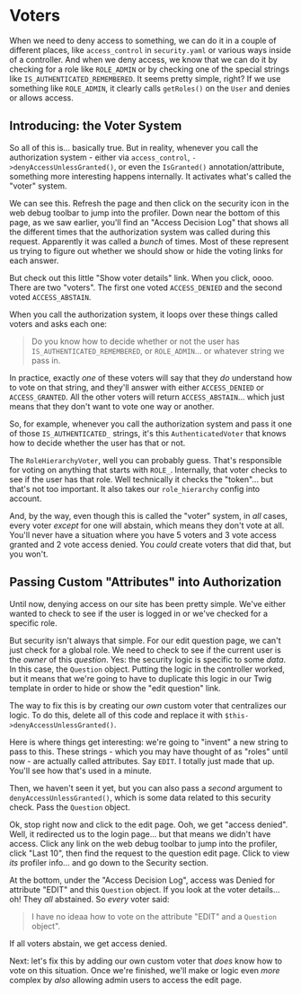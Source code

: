 # Voters

When we need to deny access to something, we can do it in a couple of different
places, like `access_control` in `security.yaml` or various ways inside of a
controller. And when we deny access, we know that we can do it by checking for a
role like `ROLE_ADMIN` or by checking one of the special strings like
`IS_AUTHENTICATED_REMEMBERED`. It seems pretty simple, right? If we use something
like `ROLE_ADMIN`, it clearly calls `getRoles()` on the `User` and denies or allows
access.

## Introducing: the Voter System

So all of this is... basically true. But in reality, whenever you call the authorization
system - either via  `access_control`, `->denyAccessUnlessGranted()`, or even the
`IsGranted()` annotation/attribute, something more interesting happens internally.
It activates what's called the "voter" system.

We can see this. Refresh the page and then click on the security icon in the web
debug toolbar to jump into the profiler. Down near the bottom of this page,
as we saw earlier, you'll find an "Access Decision Log" that shows all the
different times that the authorization system was called during this request.
Apparently it was called a *bunch* of times. Most of these represent us trying
to figure out whether we should show or hide the voting links for each answer.

But check out this little "Show voter details" link. When you click, oooo.
There are two "voters". The first one voted `ACCESS_DENIED` and the second voted
`ACCESS_ABSTAIN`.

When you call the authorization system, it loops over these things called
voters and asks each one:

> Do you know how to decide whether or not the user has `IS_AUTHENTICATED_REMEMBERED`,
> or `ROLE_ADMIN`... or whatever string we pass in.

In practice, exactly *one* of these voters will say that they *do* understand how
to vote on that string, and they'll answer with either `ACCESS_DENIED` or
`ACCESS_GRANTED`. All the other voters will return `ACCESS_ABSTAIN`... which just
means that they don't want to vote one way or another.

So, for example, whenever you call the authorization system and pass it one of
those `IS_AUTHENTICATED_` strings, it's this `AuthenticatedVoter` that knows how
to decide whether the user has that or not.

The `RoleHierarchyVoter`, well you can probably guess. That's responsible for voting
on anything that starts with `ROLE_`. Internally, that voter checks to see if the
user has that role. Well technically it checks the "token"... but that's not too
important. It also takes our `role_hierarchy` config into account.

And, by the way, even though this is called the "voter" system, in *all* cases,
every voter *except* for one will abstain, which means they don't vote at all.
You'll never have a situation where you have 5 voters and 3 vote access granted
and 2 vote access denied. You *could* create voters that did that, but you won't.

## Passing Custom "Attributes" into Authorization

Until now, denying access on our site has been pretty simple. We've either wanted
to check to see if the user is logged in or we've checked for a specific role.

But security isn't always that simple. For our edit question page, we can't just
check for a global role. We need to check to see if the current user is the *owner*
of this *question*. Yes: the security logic is specific to some *data*. In this
case, the `Question` object. Putting the logic in the controller worked, but it
means that we're going to have to duplicate this logic in our Twig template in
order to hide or show the "edit question" link.

The way to fix this is by creating our *own* custom voter that centralizes our logic.
To do this, delete all of this code and replace it with
`$this->denyAccessUnlessGranted()`.

Here is where things get interesting: we're going to "invent" a new string to
pass to this. These strings - which you may have thought of as "roles" until now -
are actually called attributes. Say `EDIT`. I totally just made that up. You'll
see how that's used in a minute.

Then, we haven't seen it yet, but you can also pass a *second* argument to
`denyAccessUnlessGranted()`, which is some data related to this security check.
Pass the `Question` object.

Ok, stop right now and click to the edit page. Ooh, we get "access denied". Well,
it redirected us to the login page... but that means we didn't have access. Click
any link on the web debug toolbar to jump into the profiler, click "Last 10", then
find the request to the question edit page. Click to view *its* profiler info...
and go down to the Security section.

At the bottom, under the "Access Decision Log", access was Denied for attribute
"EDIT" and this `Question` object. If you look at the voter details... oh! They
*all* abstained. So *every* voter said:

> I have no ideaa how to vote on the attribute "EDIT" and a `Question` object".

If all voters abstain, we get access denied.

Next: let's fix this by adding our own custom voter that *does* know how to vote
on this situation. Once we're finished, we'll make or logic even *more* complex
by *also* allowing admin users to access the edit page.
